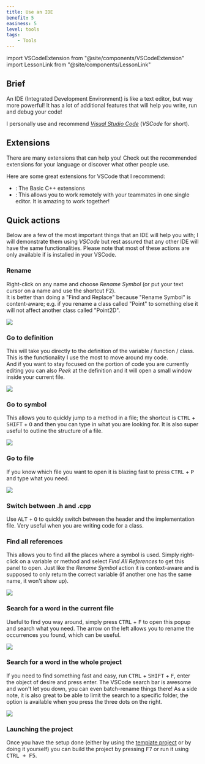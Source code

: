 ```yaml
---
title: Use an IDE
benefit: 5
easiness: 5
level: tools
tags:
    - Tools
---
```

import VSCodeExtension from "@site/components/VSCodeExtension"
import LessonLink from "@site/components/LessonLink"

## Brief

An IDE (Integrated Development Environment) is like a text editor, but way more powerful! It has a lot of additional features that will help you write, run and debug your code!

I personally use and recommend [*Visual Studio Code*](https://code.visualstudio.com/) (*VSCode* for short).

## Extensions

There are many extensions that can help you! Check out the recommended extensions for your language or discover what other people use.

Here are some great extensions for VSCode that I recommend:

- <VSCodeExtension id="ms-vscode.cpptools-extension-pack"/>: The Basic C++ extensions
- <VSCodeExtension id="ms-vsliveshare.vsliveshare"/>: This allows you to work remotely with your teammates in one single editor. It is amazing to work together!

## Quick actions

Below are a few of the most important things that an IDE will help you with; I will demonstrate them using *VSCode* but rest assured that any other IDE will have the same functionalities. Please note that most of these actions are only available if <VSCodeExtension id="ms-vscode.cpptools-extension-pack"/> is installed in your VSCode.

### Rename

Right-click on any name and choose *Rename Symbol* (or put your text cursor on a name and use the shortcut <kbd>F2</kbd>).<br/>
It is better than doing a "Find and Replace" because "Rename Symbol" is content-aware; e.g. if you rename a class called "Point" to something else it will not affect another class called "Point2D".

![](./img/rename.png)

### Go to definition

This will take you directly to the definition of the variable / function / class. This is the functionality I use the most to move around my code.<br/>
And if you want to stay focused on the portion of code you are currently editing you can also *Peek* at the definition and it will open a small window inside your current file.

![](./img/go-to-definition.png)

### Go to symbol

This allows you to quickly jump to a method in a file; the shortcut is <kbd>CTRL</kbd> + <kbd>SHIFT</kbd> + <kbd>O</kbd> and then you can type in what you are looking for. It is also super useful to outline the structure of a file.

![](./img/go-to-symbol.png)

### Go to file

If you know which file you want to open it is blazing fast to press <kbd>CTRL</kbd> + <kbd>P</kbd> and type what you need.

![](./img/go-to-file.png)

### Switch between .h and .cpp

Use <kbd>ALT</kbd> + <kbd>O</kbd> to quickly switch between the header and the implementation file. Very useful when you are writing code for a class.

### Find all references

This allows you to find all the places where a symbol is used. Simply right-click on a variable or method and select *Find All References* to get this panel to open. Just like the *Rename Symbol* action it is context-aware and is supposed to only return the correct variable (if another one has the same name, it won't show up).

![](./img/find-all-references.png)

### Search for a word in the current file

Useful to find you way around, simply press <kbd>CTRL</kbd> + <kbd>F</kbd> to open this popup and search what you need. The arrow on the left allows you to rename the occurrences you found, which can be useful.

![](./img/search-current-file.png)

### Search for a word in the whole project

If you need to find something fast and easy, run <kbd>CTRL</kbd> + <kbd>SHIFT</kbd> + <kbd>F</kbd>, enter the object of desire and press enter. The VSCode search bar is awesome and won't let you down, you can even batch-rename things there! As a side note, it is also great to be able to limit the search to a specific folder, the option is available when you press the three dots on the right.

![](./img/search-whole-project.png)

### Launching the project

Once you have the <LessonLink slug="cmake" text="CMake"/> setup done (either by using the [template project](https://github.com/JulesFouchy/Simple-Cpp-Setup) or by doing it yourself) you can build the project by pressing <kbd>F7</kbd> or run it using <kbd>CTRL + F5</kbd>.